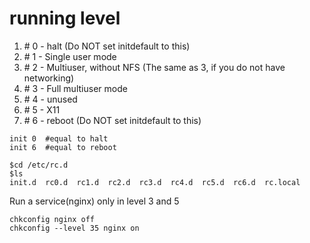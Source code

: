 # running level



1. \#   0 - halt \(Do NOT set initdefault to this\)  
2. \#   1 - Single user mode  
3. \#   2 - Multiuser, without NFS \(The same as 3, if you do not have networking\)  
4. \#   3 - Full multiuser mode  
5. \#   4 - unused  
6. \#   5 - X11  
7. \#   6 - reboot \(Do NOT set initdefault to this\)  



```text
init 0  #equal to halt
init 6  #equal to reboot

$cd /etc/rc.d
$ls
init.d  rc0.d  rc1.d  rc2.d  rc3.d  rc4.d  rc5.d  rc6.d  rc.local

```

Run a service\(nginx\) only in level 3 and 5

```text
chkconfig nginx off
chkconfig --level 35 nginx on
```











